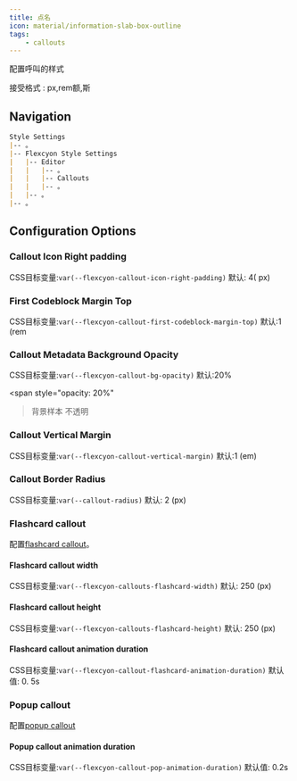 ```yaml
---
title: 点名
icon: material/information-slab-box-outline
tags:
    - callouts
---
```


配置呼叫的样式

接受格式 : px,rem额,斯

## Navigation

```md
Style Settings
|-- 。
|-- Flexcyon Style Settings
|   |-- Editor
|   |   |-- 。
|   |   |-- Callouts
|   |   |-- 。
|   |-- 。
|-- 。
```

## Configuration Options

### Callout Icon Right padding

CSS目标变量:`var(--flexcyon-callout-icon-right-padding)`
默认: 4( px)

### First Codeblock Margin Top

CSS目标变量:`var(--flexcyon-callout-first-codeblock-margin-top)`
默认:1 (rem

### Callout Metadata Background Opacity

CSS目标变量:`var(--flexcyon-callout-bg-opacity)`
默认:20%

<span style="opacity: 20%"
>背景样本 不透明</span>

### Callout Vertical Margin

CSS目标变量:`var(--flexcyon-callout-vertical-margin)`
默认:1 (em)

### Callout Border Radius

CSS目标变量:`var(--callout-radius)`
默认: 2 (px)

 
### Flashcard callout

配置[flashcard callout](../../../Callout-Metadata/flashcard.md)。

#### Flashcard callout width

CSS目标变量:`var(--flexcyon-callouts-flashcard-width)`
默认: 250 (px)

#### Flashcard callout height

CSS目标变量:`var(--flexcyon-callouts-flashcard-height)`
默认: 250 (px)

#### Flashcard callout animation duration

CSS目标变量:`var(--flexcyon-callout-flashcard-animation-duration)`
默认值: 0. 5s

 
### Popup callout

配置[popup callout](../../../Callout-Metadata/popup.md)

#### Popup callout animation duration

CSS目标变量:`var(--flexcyon-callout-pop-animation-duration)`
默认值: 0.2s

